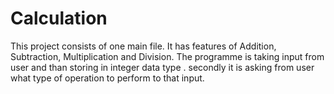 # Calculation
This project consists of one main file.
It has features of Addition, Subtraction, Multiplication and Division.
The programme is taking input from user and than storing in integer data type .
secondly it is asking from user what type of operation to perform to that input.
